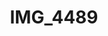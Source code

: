 ---
pid: '167'
layout: photos
title: IMG_4489
filename: IMG_4489.jpg
caption: 
previous_pid: '166'
next_pid: '168'
permalink: "/photos/167.html"
---